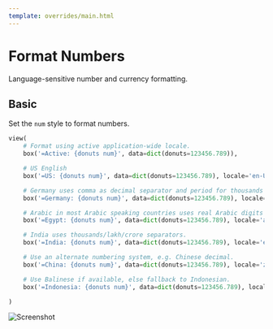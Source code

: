 ```yaml
---
template: overrides/main.html
---
```

# Format Numbers

Language-sensitive number and currency formatting.

## Basic

Set the `num` style to format numbers.


```py
view(
    # Format using active application-wide locale.
    box('=Active: {donuts num}', data=dict(donuts=123456.789)),

    # US English
    box('=US: {donuts num}', data=dict(donuts=123456.789), locale='en-US'),

    # Germany uses comma as decimal separator and period for thousands
    box('=Germany: {donuts num}', data=dict(donuts=123456.789), locale='de-DE'),

    # Arabic in most Arabic speaking countries uses real Arabic digits
    box('=Egypt: {donuts num}', data=dict(donuts=123456.789), locale='ar-EG'),

    # India uses thousands/lakh/crore separators.
    box('=India: {donuts num}', data=dict(donuts=123456.789), locale='en-IN'),

    # Use an alternate numbering system, e.g. Chinese decimal.
    box('=China: {donuts num}', data=dict(donuts=123456.789), locale='zh-Hans-CN-u-nu-hanidec'),

    # Use Balinese if available, else fallback to Indonesian.
    box('=Indonesia: {donuts num}', data=dict(donuts=123456.789), locale=('ban', 'id')),

)
```


![Screenshot](assets/screenshots/format_number_basic.png)
